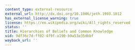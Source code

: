 ```yaml
---
content_type: external-resource
external_url: http://dx.doi.org/10.1006/jeth.1993.1012
has_external_license_warning: true
license: https://en.wikipedia.org/wiki/All_rights_reserved
status: ''
title: Hierarchies of Beliefs and Common Knowledge
uid: 9df36c7d-ff02-4f9f-a190-b9a53e35dbbf
wayback_url: ''
---
```

